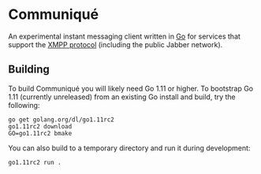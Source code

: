 # Communiqué

An experimental instant messaging client written in [Go] for services that
support the [XMPP protocol] (including the public Jabber network).

## Building

To build Communiqué you will likely need Go 1.11 or higher.
To bootstrap Go 1.11 (currently unreleased) from an existing Go install and
build, try the following:

    go get golang.org/dl/go1.11rc2
    go1.11rc2 download
    GO=go1.11rc2 bmake

You can also build to a temporary directory and run it during development:

    go1.11rc2 run .

[Go]: https://golang.org/
[XMPP protocol]: https://tools.ietf.org/html/rfc6121
